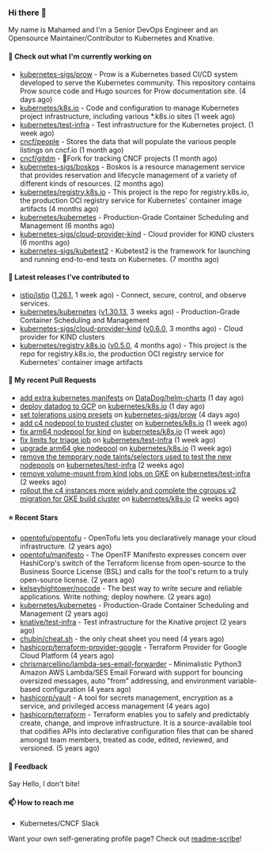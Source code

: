 ### Hi there 👋

My name is Mahamed and I'm a Senior DevOps Engineer and an Opensource Maintainer/Contributor to Kubernetes and Knative.

#### 👷 Check out what I'm currently working on

- [kubernetes-sigs/prow](https://github.com/kubernetes-sigs/prow) - Prow is a Kubernetes based CI/CD system developed to serve the Kubernetes community. This repository contains Prow source code and Hugo sources for Prow documentation site.  (4 days ago)
- [kubernetes/k8s.io](https://github.com/kubernetes/k8s.io) - Code and configuration to manage Kubernetes project infrastructure, including various *.k8s.io sites (1 week ago)
- [kubernetes/test-infra](https://github.com/kubernetes/test-infra) - Test infrastructure for the Kubernetes project. (1 week ago)
- [cncf/people](https://github.com/cncf/people) - Stores the data that will populate the various people listings on cncf.io (1 month ago)
- [cncf/gitdm](https://github.com/cncf/gitdm) - 📜Fork for tracking CNCF projects (1 month ago)
- [kubernetes-sigs/boskos](https://github.com/kubernetes-sigs/boskos) - Boskos is a resource management service that provides reservation and lifecycle management of a variety of different kinds of resources. (2 months ago)
- [kubernetes/registry.k8s.io](https://github.com/kubernetes/registry.k8s.io) - This project is the repo for registry.k8s.io, the production OCI registry service for Kubernetes&#39; container image artifacts (4 months ago)
- [kubernetes/kubernetes](https://github.com/kubernetes/kubernetes) - Production-Grade Container Scheduling and Management (6 months ago)
- [kubernetes-sigs/cloud-provider-kind](https://github.com/kubernetes-sigs/cloud-provider-kind) - Cloud provider for KIND clusters (6 months ago)
- [kubernetes-sigs/kubetest2](https://github.com/kubernetes-sigs/kubetest2) - Kubetest2 is the framework for launching and running end-to-end tests on Kubernetes. (7 months ago)

#### 🔭 Latest releases I've contributed to

- [istio/istio](https://github.com/istio/istio) ([1.26.1](https://github.com/istio/istio/releases/tag/1.26.1), 1 week ago) - Connect, secure, control, and observe services.
- [kubernetes/kubernetes](https://github.com/kubernetes/kubernetes) ([v1.30.13](https://github.com/kubernetes/kubernetes/releases/tag/v1.30.13), 3 weeks ago) - Production-Grade Container Scheduling and Management
- [kubernetes-sigs/cloud-provider-kind](https://github.com/kubernetes-sigs/cloud-provider-kind) ([v0.6.0](https://github.com/kubernetes-sigs/cloud-provider-kind/releases/tag/v0.6.0), 3 months ago) - Cloud provider for KIND clusters
- [kubernetes/registry.k8s.io](https://github.com/kubernetes/registry.k8s.io) ([v0.5.0](https://github.com/kubernetes/registry.k8s.io/releases/tag/v0.5.0), 4 months ago) - This project is the repo for registry.k8s.io, the production OCI registry service for Kubernetes&#39; container image artifacts

#### 🔨 My recent Pull Requests

- [add extra kubernetes manifests](https://github.com/DataDog/helm-charts/pull/1904) on [DataDog/helm-charts](https://github.com/DataDog/helm-charts) (1 day ago)
- [deploy datadog to GCP](https://github.com/kubernetes/k8s.io/pull/8175) on [kubernetes/k8s.io](https://github.com/kubernetes/k8s.io) (1 day ago)
- [set tolerations using presets](https://github.com/kubernetes-sigs/prow/pull/473) on [kubernetes-sigs/prow](https://github.com/kubernetes-sigs/prow) (4 days ago)
- [add c4 nodepool to trusted cluster](https://github.com/kubernetes/k8s.io/pull/8157) on [kubernetes/k8s.io](https://github.com/kubernetes/k8s.io) (1 week ago)
- [fix arm64 nodepool for kind](https://github.com/kubernetes/k8s.io/pull/8156) on [kubernetes/k8s.io](https://github.com/kubernetes/k8s.io) (1 week ago)
- [fix limits for triage job](https://github.com/kubernetes/test-infra/pull/34906) on [kubernetes/test-infra](https://github.com/kubernetes/test-infra) (1 week ago)
- [upgrade arm64 gke nodepool](https://github.com/kubernetes/k8s.io/pull/8147) on [kubernetes/k8s.io](https://github.com/kubernetes/k8s.io) (1 week ago)
- [remove the temporary node taints/selectors used to test the new nodepools](https://github.com/kubernetes/test-infra/pull/34861) on [kubernetes/test-infra](https://github.com/kubernetes/test-infra) (2 weeks ago)
- [remove volume-mount from kind jobs on GKE](https://github.com/kubernetes/test-infra/pull/34855) on [kubernetes/test-infra](https://github.com/kubernetes/test-infra) (2 weeks ago)
- [rollout the c4 instances more widely and complete the cgroups v2 migration for GKE build cluster](https://github.com/kubernetes/k8s.io/pull/8131) on [kubernetes/k8s.io](https://github.com/kubernetes/k8s.io) (2 weeks ago)

#### ⭐ Recent Stars

- [opentofu/opentofu](https://github.com/opentofu/opentofu) - OpenTofu lets you declaratively manage your cloud infrastructure. (2 years ago)
- [opentofu/manifesto](https://github.com/opentofu/manifesto) - The OpenTF Manifesto expresses concern over HashiCorp&#39;s switch of the Terraform license from open-source to the Business Source License (BSL) and calls for the tool&#39;s return to a truly open-source license. (2 years ago)
- [kelseyhightower/nocode](https://github.com/kelseyhightower/nocode) - The best way to write secure and reliable applications. Write nothing; deploy nowhere. (2 years ago)
- [kubernetes/kubernetes](https://github.com/kubernetes/kubernetes) - Production-Grade Container Scheduling and Management (2 years ago)
- [knative/test-infra](https://github.com/knative/test-infra) - Test infrastructure for the Knative project (2 years ago)
- [chubin/cheat.sh](https://github.com/chubin/cheat.sh) - the only cheat sheet you need (4 years ago)
- [hashicorp/terraform-provider-google](https://github.com/hashicorp/terraform-provider-google) - Terraform Provider for Google Cloud Platform (4 years ago)
- [chrismarcellino/lambda-ses-email-forwarder](https://github.com/chrismarcellino/lambda-ses-email-forwarder) - Minimalistic Python3 Amazon AWS Lambda/SES Email Forward with support for bouncing oversized messages, auto &#34;from&#34; addressing, and environment variable-based configuration (4 years ago)
- [hashicorp/vault](https://github.com/hashicorp/vault) - A tool for secrets management, encryption as a service, and privileged access management (4 years ago)
- [hashicorp/terraform](https://github.com/hashicorp/terraform) - Terraform enables you to safely and predictably create, change, and improve infrastructure. It is a source-available tool that codifies APIs into declarative configuration files that can be shared amongst team members, treated as code, edited, reviewed, and versioned. (5 years ago)

#### 💬 Feedback

Say Hello, I don't bite!

#### 📫 How to reach me

- Kubernetes/CNCF Slack

Want your own self-generating profile page? Check out [readme-scribe](https://github.com/muesli/readme-scribe)!


